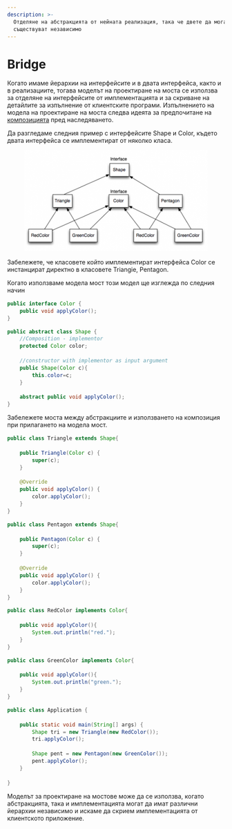 ```yaml
---
description: >-
  Отделяне на абстракцията от нейната реализация, така че двете да могат да
  съществуват независимо
---
```


# Bridge

Когато имаме йерархии на интерфейсите и в двата интерфейса, както и в реализациите, тогава моделът на проектиране на моста се използва за отделяне на интерфейсите от имплементацията и за скриване на детайлите за изпълнение от клиентските програми. Изпълнението на модела на проектиране на моста следва идеята за предпочитане на [композицията](https://app.gitbook.com/o/c8e077E8abnSYoRWFCzu/s/-MUbVVR-jiMUx7iVRyw6/\~/changes/338/obektno-orientirano-programirane-2-chast/laboratorno-uprazhnenie-6/bridge/kompoziciya) пред наследяването.

Да разгледаме следния пример с интерфейсите Shape и Color, където двата интерфейса се имплементират от няколко класа.

<figure><img src="../../../../assets/image (95).png" alt=""><figcaption></figcaption></figure>

Забележете, че класовете който имплементират интерфейса Color се инстанцират директно в  класовете Triangie, Pentagon.

Когато използваме модела мост този модел ще изглежда по следния начин

```java
public interface Color {
    public void applyColor();
}
```

```java
public abstract class Shape {
	//Composition - implementor
	protected Color color;
	
	//constructor with implementor as input argument
	public Shape(Color c){
		this.color=c;
	}
	
	abstract public void applyColor();
}
```

Забележете моста между абстракциите и използването на композиция при прилагането на  модела мост.

```java
public class Triangle extends Shape{

	public Triangle(Color c) {
		super(c);
	}

	@Override
	public void applyColor() {
		color.applyColor();
	} 
}
```

```java
public class Pentagon extends Shape{

	public Pentagon(Color c) {
		super(c);
	}

	@Override
	public void applyColor() {
		color.applyColor();
	} 
}
```
```java
public class RedColor implements Color{

	public void applyColor(){
		System.out.println("red.");
	}
}
```

```java
public class GreenColor implements Color{

	public void applyColor(){
		System.out.println("green.");
	}
}
```

```java
public class Application {

	public static void main(String[] args) {
		Shape tri = new Triangle(new RedColor());
		tri.applyColor();
		
		Shape pent = new Pentagon(new GreenColor());
		pent.applyColor();
	}

}
```

Моделът за проектиране на мостове може да се използва, когато абстракцията, така и имплементацията могат да имат различни йерархии независимо и искаме да скрием имплементацията от клиентското приложение.
